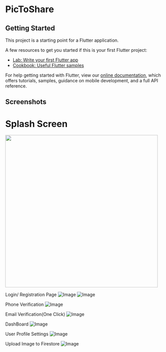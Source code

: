 # PicToShare

## Getting Started

This project is a starting point for a Flutter application.

A few resources to get you started if this is your first Flutter project:

- [Lab: Write your first Flutter app](https://flutter.dev/docs/get-started/codelab)
- [Cookbook: Useful Flutter samples](https://flutter.dev/docs/cookbook)

For help getting started with Flutter, view our
[online documentation](https://flutter.dev/docs), which offers tutorials,
samples, guidance on mobile development, and a full API reference.

## Screenshots
# Splash Screen

<img height="480px" src="assets/splash.jpeg">

Login/ Registration Page
![Image](assets/login.jpeg) ![Image](assets/registration.jpeg)

Phone Verification
![Image](assets/OTP.jpeg)

Email Verification(One Click)
![Image](assets/verification.jpeg)

DashBoard
![Image](assets/display.jpeg)

User Profile Settings
![Image](assets/update.jpeg)

Upload Image to Firestore
![Image](assets/upload.jpeg)

